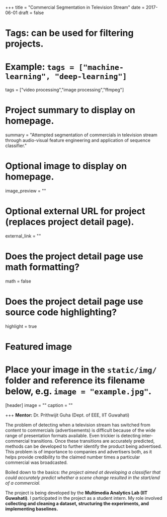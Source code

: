 +++
title = "Commercial Segmentation in Television Stream"
date = 2017-06-01
draft = false

# Tags: can be used for filtering projects.
# Example: `tags = ["machine-learning", "deep-learning"]`
tags = ["video processing","image processing","ffmpeg"]

# Project summary to display on homepage.
summary = "Attempted segmentation of commercials in television stream through audio-visual feature engineering and application of sequence classifier."

# Optional image to display on homepage.
image_preview = ""

# Optional external URL for project (replaces project detail page).
external_link = ""

# Does the project detail page use math formatting?
math = false

# Does the project detail page use source code highlighting?
highlight = true

# Featured image
# Place your image in the `static/img/` folder and reference its filename below, e.g. `image = "example.jpg"`.
[header]
image = ""
caption = ""

+++
**Mentor:** Dr. Prithwijit Guha (Dept. of EEE, IIT Guwahati)

The problem of detecting when a television stream has switched from content to commercials (advertisements) is difficult because of the wide range of presentation formats available. Even trickier is detecting inter-commercial transitions. Once these transitions are accurately predicted, methods can be developed to further identify the product being advertised. This problem is of importance to companies and advertisers both, as it helps provide credibility to the claimed number times a particular commercial was broadcasted.

Boiled down to the basics: *the project aimed at developing a classifier that could accurately predict whether a scene change resulted in the start/end of a commercial.*

The project is being developed by the **Multimedia Analytics Lab (IIT Guwahati)**. I participated in the project as a student intern. My role involved **collecting and cleaning a dataset, structuring the experiments, and implementing baselines.**